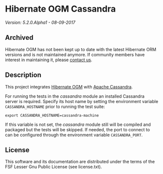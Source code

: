 # Hibernate OGM Cassandra

*Version: 5.2.0.Alpha1 - 08-09-2017*

## Archived

Hibernate OGM has not been kept up to date with the latest Hibernate ORM versions and is not maintained anymore. If community members have interest in maintaining it, please [contact us](https://hibernate.org/community/).

## Description

This project integrates [Hibernate OGM](http://hibernate.org/ogm/) with [Apache Cassandra](http://cassandra.apache.org/).

For running the tests in the _cassandra_ module an installed Cassandra server is required. Specify its host name by
setting the environment variable `CASSANDRA_HOSTNAME` prior to running the test suite:

    export CASSANDRA_HOSTNAME=cassandra-machine

If this variable is not set, the _cassandra_ module still will be compiled and packaged but the tests will be skipped.
If needed, the port to connect to can be configured through the environment variable `CASSANDRA_PORT`.

## License

This software and its documentation are distributed under the terms of the
FSF Lesser Gnu Public License (see license.txt).
